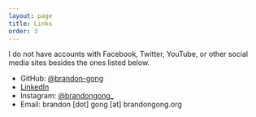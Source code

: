 ```yaml
---
layout: page
title: Links
order: 3
---
```


I do not have accounts with Facebook, Twitter, YouTube, or other social media
sites besides the ones listed below.

- GitHub: [@brandon-gong](https://github.com/brandon-gong)
- [LinkedIn](https://www.linkedin.com/in/brandon-gong-9408b1203/)
- Instagram: [@brandongong_](https://www.instagram.com/brandongong_/)
- Email: brandon \[dot] gong \[at] brandongong.org
